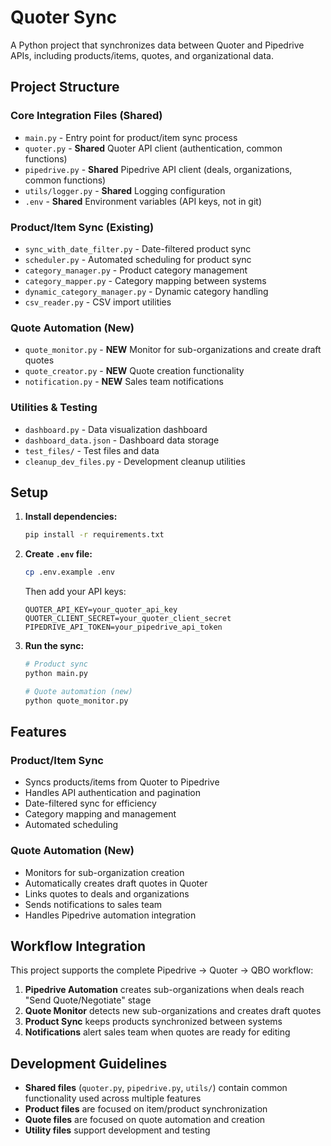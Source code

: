 # Quoter Sync

A Python project that synchronizes data between Quoter and Pipedrive APIs, including products/items, quotes, and organizational data.

## Project Structure

### Core Integration Files (Shared)
- `main.py` - Entry point for product/item sync process
- `quoter.py` - **Shared** Quoter API client (authentication, common functions)
- `pipedrive.py` - **Shared** Pipedrive API client (deals, organizations, common functions)
- `utils/logger.py` - **Shared** Logging configuration
- `.env` - **Shared** Environment variables (API keys, not in git)

### Product/Item Sync (Existing)
- `sync_with_date_filter.py` - Date-filtered product sync
- `scheduler.py` - Automated scheduling for product sync
- `category_manager.py` - Product category management
- `category_mapper.py` - Category mapping between systems
- `dynamic_category_manager.py` - Dynamic category handling
- `csv_reader.py` - CSV import utilities

### Quote Automation (New)
- `quote_monitor.py` - **NEW** Monitor for sub-organizations and create draft quotes
- `quote_creator.py` - **NEW** Quote creation functionality
- `notification.py` - **NEW** Sales team notifications

### Utilities & Testing
- `dashboard.py` - Data visualization dashboard
- `dashboard_data.json` - Dashboard data storage
- `test_files/` - Test files and data
- `cleanup_dev_files.py` - Development cleanup utilities

## Setup

1. **Install dependencies:**
   ```bash
   pip install -r requirements.txt
   ```

2. **Create `.env` file:**
   ```bash
   cp .env.example .env
   ```
   Then add your API keys:
   ```
   QUOTER_API_KEY=your_quoter_api_key
   QUOTER_CLIENT_SECRET=your_quoter_client_secret
   PIPEDRIVE_API_TOKEN=your_pipedrive_api_token
   ```

3. **Run the sync:**
   ```bash
   # Product sync
   python main.py
   
   # Quote automation (new)
   python quote_monitor.py
   ```

## Features

### Product/Item Sync
- Syncs products/items from Quoter to Pipedrive
- Handles API authentication and pagination
- Date-filtered sync for efficiency
- Category mapping and management
- Automated scheduling

### Quote Automation (New)
- Monitors for sub-organization creation
- Automatically creates draft quotes in Quoter
- Links quotes to deals and organizations
- Sends notifications to sales team
- Handles Pipedrive automation integration

## Workflow Integration

This project supports the complete Pipedrive → Quoter → QBO workflow:

1. **Pipedrive Automation** creates sub-organizations when deals reach "Send Quote/Negotiate" stage
2. **Quote Monitor** detects new sub-organizations and creates draft quotes
3. **Product Sync** keeps products synchronized between systems
4. **Notifications** alert sales team when quotes are ready for editing

## Development Guidelines

- **Shared files** (`quoter.py`, `pipedrive.py`, `utils/`) contain common functionality used across multiple features
- **Product files** are focused on item/product synchronization
- **Quote files** are focused on quote automation and creation
- **Utility files** support development and testing 